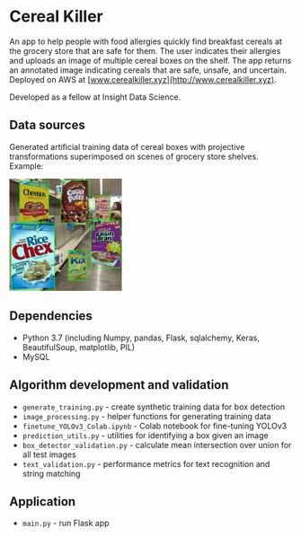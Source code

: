 # Cereal Killer
An app to help people with food allergies quickly find breakfast cereals at the grocery store that are safe for them. The user indicates their allergies and uploads an image of multiple cereal boxes on the shelf. The app returns an annotated image indicating cereals that are safe, unsafe, and uncertain. Deployed on AWS at [www.cerealkiller.xyz](http://www.cerealkiller.xyz).

Developed as a fellow at Insight Data Science.

## Data sources
Generated artificial training data of cereal boxes with projective transformations superimposed on scenes of grocery store shelves. Example:

<img src="Flask/static/img/example_training_image.png" width="200"/>

## Dependencies
- Python 3.7 (including Numpy, pandas, Flask, sqlalchemy, Keras, BeautifulSoup, matplotlib, PIL)
- MySQL

## Algorithm development and validation
- `generate_training.py` - create synthetic training data for box detection
- `image_processing.py` - helper functions for generating training data
- `finetune_YOLOv3_Colab.ipynb` - Colab notebook for fine-tuning YOLOv3
- `prediction_utils.py` - utilities for identifying a box given an image
- `box_detector_validation.py` - calculate mean intersection over union for all test images
- `text_validation.py` - performance metrics for text recognition and string matching

## Application
- `main.py` - run Flask app
